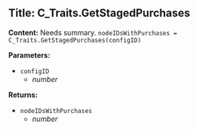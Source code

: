 ## Title: C_Traits.GetStagedPurchases

**Content:**
Needs summary.
`nodeIDsWithPurchases = C_Traits.GetStagedPurchases(configID)`

**Parameters:**
- `configID`
  - *number*

**Returns:**
- `nodeIDsWithPurchases`
  - *number*